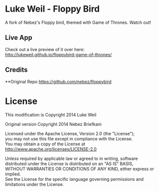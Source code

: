 Luke Weil - Floppy Bird
=========
A fork of Nebez's Floppy bird, themed with Game of Thrones. Watch out!

Live App
------------
Check out a live preview of it over here:  
http://lukeweil.github.io/floppybird-game-of-thrones/

Credits
------
**Original Repo https://github.com/nebez/floppybird


License
=====
This modification is Copyright 2014 Luke Weil

Original version Copyright 2014 Nebez Briefkani

Licensed under the Apache License, Version 2.0 (the "License");  
you may not use this file except in compliance with the License.  
You may obtain a copy of the License at  
http://www.apache.org/licenses/LICENSE-2.0

Unless required by applicable law or agreed to in writing, software  
distributed under the License is distributed on an "AS IS" BASIS,  
WITHOUT WARRANTIES OR CONDITIONS OF ANY KIND, either express or implied.  
See the License for the specific language governing permissions and  
limitations under the License.
